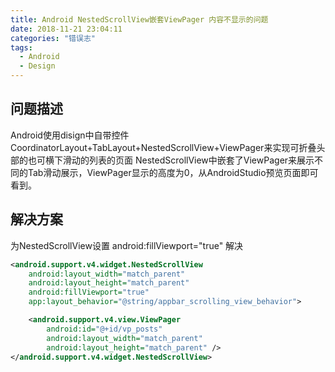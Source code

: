 ```yaml
---
title: Android NestedScrollView嵌套ViewPager 内容不显示的问题
date: 2018-11-21 23:04:11
categories: "错误志"
tags:
  - Android
  - Design
---
```

## 问题描述 ##
Android使用disign中自带控件CoordinatorLayout+TabLayout+NestedScrollView+ViewPager来实现可折叠头部的也可横下滑动的列表的页面
NestedScrollView中嵌套了ViewPager来展示不同的Tab滑动展示，ViewPager显示的高度为0，从AndroidStudio预览页面即可看到。

## 解决方案 ##
为NestedScrollView设置 android:fillViewport="true" 解决
```Xml
<android.support.v4.widget.NestedScrollView
    android:layout_width="match_parent"
    android:layout_height="match_parent"
    android:fillViewport="true"
    app:layout_behavior="@string/appbar_scrolling_view_behavior">

    <android.support.v4.view.ViewPager
        android:id="@+id/vp_posts"
        android:layout_width="match_parent"
        android:layout_height="match_parent" />
</android.support.v4.widget.NestedScrollView>
```
